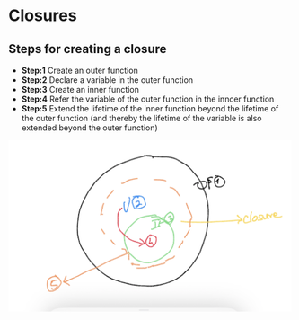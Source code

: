 # Closures

## Steps for creating a closure
- **Step:1** Create an outer function
- **Step:2** Declare a variable in the outer function
- **Step:3** Create an inner function
- **Step:4** Refer the variable of the outer function in the inncer function
- **Step:5** Extend the lifetime of the inner function beyond the lifetime of the outer function (and thereby the lifetime of the variable is also extended beyond the outer function)

![image closure](./closure.png)